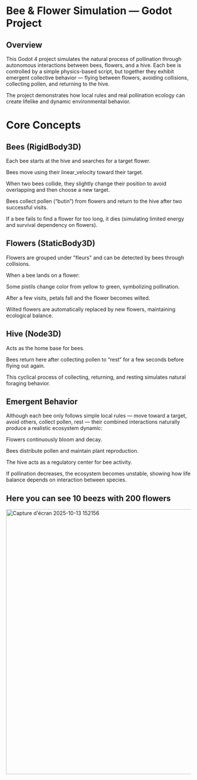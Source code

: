 # Bee & Flower Simulation — Godot Project
## Overview

This Godot 4 project simulates the natural process of pollination through autonomous interactions between bees, flowers, and a hive.
Each bee is controlled by a simple physics-based script, but together they exhibit emergent collective behavior — flying between flowers, avoiding collisions, collecting pollen, and returning to the hive.

The project demonstrates how local rules and real pollination ecology can create lifelike and dynamic environmental behavior.

# Core Concepts
## Bees (RigidBody3D)

Each bee starts at the hive and searches for a target flower.

Bees move using their linear_velocity toward their target.

When two bees collide, they slightly change their position to avoid overlapping and then choose a new target.

Bees collect pollen (“butin”) from flowers and return to the hive after two successful visits.

If a bee fails to find a flower for too long, it dies (simulating limited energy and survival dependency on flowers).

## Flowers (StaticBody3D)

Flowers are grouped under "fleurs" and can be detected by bees through collisions.

When a bee lands on a flower:

Some pistils change color from yellow to green, symbolizing pollination.

After a few visits, petals fall and the flower becomes wilted.

Wilted flowers are automatically replaced by new flowers, maintaining ecological balance.

## Hive (Node3D)

Acts as the home base for bees.

Bees return here after collecting pollen to “rest” for a few seconds before flying out again.

This cyclical process of collecting, returning, and resting simulates natural foraging behavior.

## Emergent Behavior

Although each bee only follows simple local rules — move toward a target, avoid others, collect pollen, rest —
their combined interactions naturally produce a realistic ecosystem dynamic:

Flowers continuously bloom and decay.

Bees distribute pollen and maintain plant reproduction.

The hive acts as a regulatory center for bee activity.

If pollination decreases, the ecosystem becomes unstable, showing how life balance depends on interaction between species.


## Here you can see 10 beezs with 200 flowers

<img width="1157" height="723" alt="Capture d'écran 2025-10-13 152156" src="https://github.com/user-attachments/assets/c998b7ab-d77d-4dee-be4e-cd3587fb263e" />
